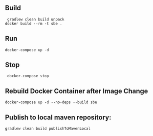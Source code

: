 ## Build 

~~~
 gradlew clean build unpack 
docker build --rm -t sbe .
~~~

## Run 

~~~
docker-compose up -d 
~~~

## Stop  

~~~
 docker-compose stop
~~~

## Rebuild Docker Container after Image Change

~~~
docker-compose up -d --no-deps --build sbe
~~~

## Publish to local maven repository:

~~~
gradlew clean build publishToMavenLocal
~~~
